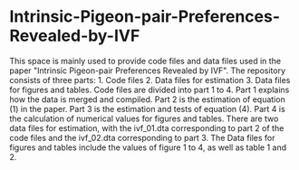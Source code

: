 # Intrinsic-Pigeon-pair-Preferences-Revealed-by-IVF

This space is mainly used to provide code files and data files used in the paper "Intrinsic Pigeon-pair Preferences Revealed by IVF". 
The repository consists of three parts: 1. Code files 2. Data files for estimation 3. Data files for figures and tables. 
Code files are divided into part 1 to 4. 
Part 1 explains how the data is merged and compiled. 
Part 2 is the estimation of equation (1) in the paper. 
Part 3 is the estimation and tests of equation (4). 
Part 4 is the calculation of numerical values for figures and tables. 
There are two data files for estimation, with the ivf_01.dta corresponding to part 2 of the code files and the ivf_02.dta corresponding to part 3. 
The Data files for figures and tables include the values of figure 1 to 4, as well as table 1 and 2.
